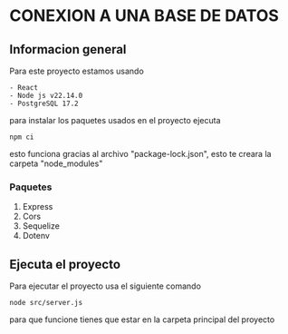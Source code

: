 <h1>CONEXION A UNA BASE DE DATOS</h1>
<h2>Informacion general</h2>
<p>
Para este proyecto estamos usando

    - React
    - Node js v22.14.0
    - PostgreSQL 17.2

para instalar los paquetes usados en el proyecto ejecuta

    npm ci

esto funciona gracias al archivo "package-lock.json", esto te creara la carpeta "node_modules"

<h3>Paquetes</h3>
<ol>
<li>Express</li>
<li>Cors</li>
<li>Sequelize</li>
<li>Dotenv</li>
</ol>

</p>


<h2>Ejecuta el proyecto</h2>
<p>
Para ejecutar el proyecto usa el siguiente comando

    node src/server.js

para que funcione tienes que estar en la carpeta principal del proyecto
</p>